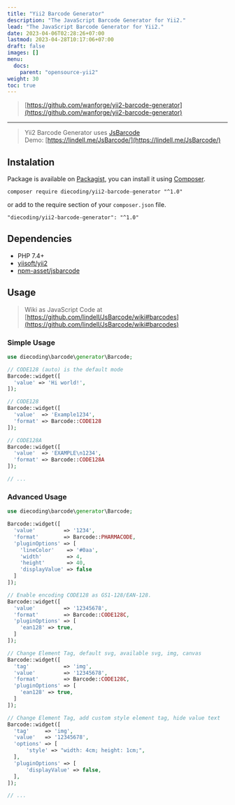```yaml
---
title: "Yii2 Barcode Generator"
description: "The JavaScript Barcode Generator for Yii2."
lead: "The JavaScript Barcode Generator for Yii2."
date: 2023-04-06T02:28:26+07:00
lastmod: 2023-04-28T10:17:06+07:00
draft: false
images: []
menu:
  docs:
    parent: "opensource-yii2"
weight: 30
toc: true
---
```


> [https://github.com/wanforge/yii2-barcode-generator](https://github.com/wanforge/yii2-barcode-generator)

---

> Yii2 Barcode Generator uses [JsBarcode](https://lindell.me/JsBarcode/) <br> Demo: [https://lindell.me/JsBarcode/](https://lindell.me/JsBarcode/)

## Instalation

Package is available on [Packagist](https://packagist.org/packages/diecoding/yii2-barcode-generator), you can install it using [Composer](https://getcomposer.org).

```shell
composer require diecoding/yii2-barcode-generator "^1.0"
```

or add to the require section of your `composer.json` file.

```shell
"diecoding/yii2-barcode-generator": "^1.0"
```

## Dependencies

- PHP 7.4+
- [yiisoft/yii2](https://github.com/yiisoft/yii2)
- [npm-asset/jsbarcode](https://asset-packagist.org/package/npm-asset/jsbarcode)

## Usage

> Wiki as JavaScript Code at [https://github.com/lindell/JsBarcode/wiki#barcodes](https://github.com/lindell/JsBarcode/wiki#barcodes)

### Simple Usage

```php
use diecoding\barcode\generator\Barcode;

// CODE128 (auto) is the default mode
Barcode::widget([
  'value' => 'Hi world!',
]);

// CODE128
Barcode::widget([
  'value'  => 'Example1234',
  'format' => Barcode::CODE128
]);

// CODE128A
Barcode::widget([
  'value'  => 'EXAMPLE\n1234',
  'format' => Barcode::CODE128A
]);

// ...

```

### Advanced Usage

```php
use diecoding\barcode\generator\Barcode;

Barcode::widget([
  'value'         => '1234',
  'format'        => Barcode::PHARMACODE,
  'pluginOptions' => [
    'lineColor'    => '#0aa',
    'width'        => 4,
    'height'       => 40,
    'displayValue' => false
  ]
]);

// Enable encoding CODE128 as GS1-128/EAN-128.
Barcode::widget([
  'value'         => '12345678',
  'format'        => Barcode::CODE128C,
  'pluginOptions' => [
    'ean128' => true,
  ]
]);

// Change Element Tag, default svg, available svg, img, canvas
Barcode::widget([
  'tag'           => 'img',
  'value'         => '12345678',
  'format'        => Barcode::CODE128C,
  'pluginOptions' => [
    'ean128' => true,
  ]
]);

// Change Element Tag, add custom style element tag, hide value text
Barcode::widget([
  'tag'     => 'img',
  'value'   => '12345678',
  'options' => [
      'style' => "width: 4cm; height: 1cm;",
  ],
  'pluginOptions' => [
      'displayValue' => false,
  ],
]);

// ...

```
